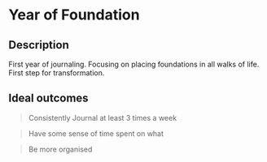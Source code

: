 # Year of Foundation
## Description
First year of journaling.
Focusing on placing foundations in all walks of life.
First step for transformation.

## Ideal outcomes
> Consistently Journal at least 3 times a week

> Have some sense of time spent on what

> Be more organised 